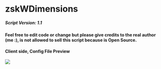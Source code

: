 # zskWDimensions
<h5>Script Version: 1.1</h5>
<h4>Feel free to edit code or change but please give credits to the real author (me :), is not allowed to sell this script because is Open Source.</h4>
<h4>Client side, Config File Preview</h4>
<img src="https://beep.zesk.studio/img/1657022443.png">
<br>

